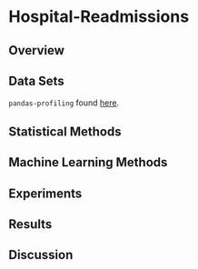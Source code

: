 # Hospital-Readmissions

## Overview

## Data Sets

`pandas-profiling` found [here](https://pypi.org/project/pandas-profiling/).

## Statistical Methods

## Machine Learning Methods

## Experiments

## Results

## Discussion
